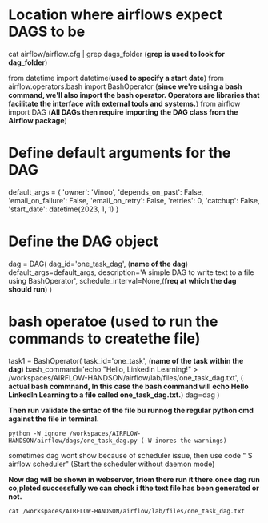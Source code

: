 # Location where airflows expect DAGS to be 
cat airflow/airflow.cfg | grep dags_folder (**grep is used to look for dag_folder**)

from datetime import datetime(**used to specify a start date**)
from airflow.operators.bash import BashOperator (**since we're using a bash command, we'll also import the bash operator. Operators are libraries that facilitate the interface with external tools and systems.**)
from airflow import DAG (**All DAGs then require importing the DAG class from the Airflow package**)


# Define default arguments for the DAG
default_args = {
    'owner': 'Vinoo',
    'depends_on_past': False,
    'email_on_failure': False,
    'email_on_retry': False,
    'retries': 0,
    'catchup': False,
    'start_date': datetime(2023, 1, 1)
}
# Define the DAG object
dag = DAG(
    dag_id='one_task_dag', (**name of the dag**)
    default_args=default_args,
    description='A simple DAG to write text to a file using BashOperator',
    schedule_interval=None,(**freq at which the dag should run**)
)
# bash operatoe (used to run the commands to createthe file)

task1 = BashOperator(
        task_id='one_task', (**name of the task within the dag**)
        bash_command='echo "Hello, LinkedIn Learning!" > /workspaces/AIRFLOW-HANDSON/airflow/lab/files/one_task_dag.txt', ( **actual bash commnand, In this case the bash command will echo Hello LinkedIn Learning to a file called one_task_dag.txt.**)
        dag=dag
    )

**Then run validate the sntac of the file bu runnog the regular python cmd against the file in terminal.**

    python -W ignore /workspaces/AIRFLOW-HANDSON/airflow/dags/one_task_dag.py (-W inores the warnings)

sometimes dag wont show because of scheduler issue, then use code " $ airflow scheduler" (Start the scheduler without daemon mode)

**Now dag will be shown in webserver, friom there run it there.once dag run co,pleted successfully we can check i fthe text file has been generated or not.**

    cat /workspaces/AIRFLOW-HANDSON/airflow/lab/files/one_task_dag.txt